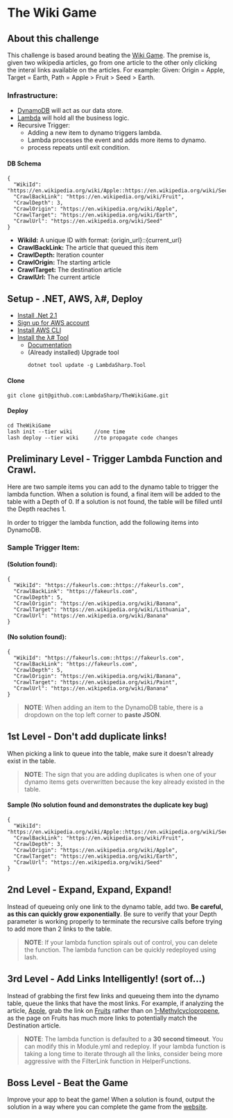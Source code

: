 # The Wiki Game

## About this challenge
This challenge is based around beating the [Wiki Game](https://www.thewikigame.com/). The premise is, given two wikipedia articles, go from one article to the other only clicking the interal links available on the articles. 
For example: Given: Origin = Apple, Target = Earth, Path = Apple > Fruit > Seed > Earth.

### Infrastructure:
* [DynamoDB](https://aws.amazon.com/dynamodb/) will act as our data store.
* [Lambda](https://aws.amazon.com/lambda/) will hold all the business logic.
* Recursive Trigger:
    * Adding a new item to dynamo triggers lambda.
    * Lambda processes the event and adds more items to dynamo.
    * process repeats until exit condition.

#### DB Schema
```
{
  "WikiId": "https://en.wikipedia.org/wiki/Apple::https://en.wikipedia.org/wiki/Seed",
  "CrawlBackLink": "https://en.wikipedia.org/wiki/Fruit",
  "CrawlDepth": 3,
  "CrawlOrigin": "https://en.wikipedia.org/wiki/Apple",
  "CrawlTarget": "https://en.wikipedia.org/wiki/Earth",
  "CrawlUrl": "https://en.wikipedia.org/wiki/Seed"
}
```
* **WikiId:** A unique ID with format: {origin_url}::{current_url}
* **CrawlBackLink:** The article that queued this item
* **CrawlDepth:** Iteration counter
* **CrawlOrigin:** The starting article
* **CrawlTarget:** The destination article
* **CrawlUrl:** The current article

## Setup - .NET, AWS, λ#, Deploy

* [Install .Net 2.1](https://dotnet.microsoft.com/download/dotnet-core/2.1)
* [Sign up for AWS account](https://aws.amazon.com/)
* [Install AWS CLI](https://aws.amazon.com/cli/)
* [Install the λ# Tool](https://github.com/LambdaSharp/LambdaSharpTool#install-%CE%BB-cli)
    * [Documentation](https://lambdasharp.net/articles/ReleaseNotes-Favorinus.html)
    * (Already installed) Upgrade tool
        ```
        dotnet tool update -g LambdaSharp.Tool
        ```

#### Clone
```
git clone git@github.com:LambdaSharp/TheWikiGame.git
```
#### Deploy
```
cd TheWikiGame
lash init --tier wiki       //one time
lash deploy --tier wiki     //to propagate code changes
```


## Preliminary Level  - Trigger Lambda Function and Crawl.
Here are two sample items you can add to the dynamo table to trigger the lambda function. When a solution is found, a final item will be added to the table with a Depth of 0. If a solution is not found, the table will be filled until the Depth reaches 1. 

In order to trigger the lambda function, add the following items into DynamoDB. 

### Sample Trigger Item:
#### (Solution found):
```
{
  "WikiId": "https://fakeurls.com::https://fakeurls.com",
  "CrawlBackLink": "https://fakeurls.com",
  "CrawlDepth": 5,
  "CrawlOrigin": "https://en.wikipedia.org/wiki/Banana",
  "CrawlTarget": "https://en.wikipedia.org/wiki/Lithuania",
  "CrawlUrl": "https://en.wikipedia.org/wiki/Banana"
}
```

#### (No solution found):
```
{
  "WikiId": "https://fakeurls.com::https://fakeurls.com",
  "CrawlBackLink": "https://fakeurls.com",
  "CrawlDepth": 5,
  "CrawlOrigin": "https://en.wikipedia.org/wiki/Banana",
  "CrawlTarget": "https://en.wikipedia.org/wiki/Paint",
  "CrawlUrl": "https://en.wikipedia.org/wiki/Banana"
}
```

> **NOTE**: When adding an item to the DynamoDB table, there is a dropdown on the top left corner to **paste JSON**. 

## 1st Level - Don't add duplicate links!
When picking a link to queue into the table, make sure it doesn't already exist in the table. 
> **NOTE**: The sign that you are adding duplicates is when one of your dynamo items gets overwritten because the key already existed in the table. 

#### Sample (No solution found and demonstrates the duplicate key bug)
```
{
  "WikiId": "https://en.wikipedia.org/wiki/Apple::https://en.wikipedia.org/wiki/Seed",
  "CrawlBackLink": "https://en.wikipedia.org/wiki/Fruit",
  "CrawlDepth": 3,
  "CrawlOrigin": "https://en.wikipedia.org/wiki/Apple",
  "CrawlTarget": "https://en.wikipedia.org/wiki/Earth",
  "CrawlUrl": "https://en.wikipedia.org/wiki/Seed"
}
```

## 2nd Level - Expand, Expand, Expand!
Instead of queueing only one link to the dynamo table, add two. **Be careful, as this can quickly grow exponentially**. Be sure to verify that your Depth parameter is working properly to terminate the recursive calls before trying to add more than 2 links to the table.
> **NOTE**: If your lambda function spirals out of control, you can delete the function. The lambda function can be quickly redeployed using lash. 


## 3rd Level - Add Links Intelligently! (sort of...)
Instead of grabbing the first few links and queueing them into the dynamo table, queue the links that have the most links. For example, if analyzing the article, [Apple](https://en.wikipedia.org/wiki/Apple), grab the link on [Fruits](https://en.wikipedia.org/wiki/Fruit) rather than on [1-Methylcyclopropene](https://en.wikipedia.org/wiki/1-Methylcyclopropene), as the page on Fruits has much more links to potentially match the Destination article. 

> **NOTE**: The lambda function is defaulted to a **30 second timeout**. You can modify this in Module.yml and redeploy. If your lambda function is taking a long time to iterate through all the links, consider being more aggressive with the FilterLink function in HelperFunctions.  

## Boss Level - Beat the Game
Improve your app to beat the game! When a solution is found, output the solution in a way where you can complete the game from the [website](https://www.thewikigame.com/). 

